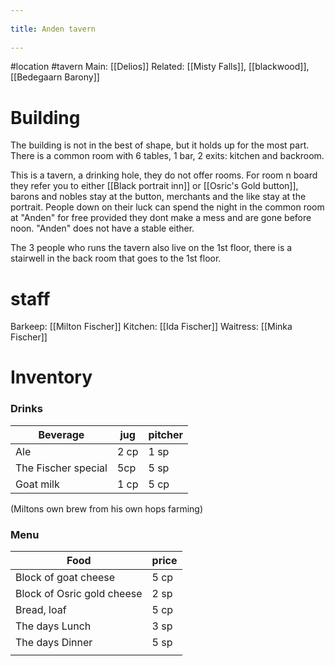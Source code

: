 --- 
title: Anden tavern 
---
#location #tavern 
Main: [[Delios]]
Related: [[Misty Falls]], [[blackwood]],[[Bedegaarn Barony]]

# Building
The building is not in the best of shape, but it holds up for the most part.
There is a common room with 6 tables, 1 bar, 2 exits: kitchen and backroom.

This is a tavern, a drinking hole, they do not offer rooms.
For room n board they refer you to either [[Black portrait inn]] or [[Osric's Gold button]], barons and nobles stay at the button, merchants and the like stay at the portrait. People down on their luck can spend the night in the common room at "Anden" for free provided they dont make a mess and are gone before noon.
"Anden" does not have a stable either.

The 3 people who runs the tavern also live on the 1st floor, there is a stairwell in the back room that goes to the 1st floor.

# staff
Barkeep: [[Milton Fischer]]
Kitchen: [[Ida Fischer]]
Waitress: [[Minka Fischer]]

# Inventory
### Drinks
| Beverage            | jug | pitcher |
| ------------------- | ----- | -----|
| Ale                 | 2 cp  | 1 sp |
| The Fischer special | 5cp   | 5 sp |
| Goat milk           | 1 cp  | 5 cp |

(Miltons own brew from his own hops farming)

### Menu 
| Food                       | price |
| -------------------------- | ----- |
| Block of goat cheese       | 5 cp  |
| Block of Osric gold cheese | 2 sp  |
| Bread, loaf                | 5 cp  |
| The days Lunch             | 3 sp  |
| The days Dinner            | 5 sp  |
|                            |       |
